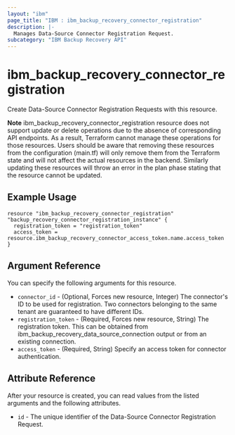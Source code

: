 ```yaml
---
layout: "ibm"
page_title: "IBM : ibm_backup_recovery_connector_registration"
description: |-
  Manages Data-Source Connector Registration Request.
subcategory: "IBM Backup Recovery API"
---
```


# ibm_backup_recovery_connector_registration

Create Data-Source Connector Registration Requests with this resource.

**Note**
ibm_backup_recovery_connector_registration resource does not support update or delete operations due to the absence of corresponding API endpoints. As a result, Terraform cannot manage these operations for those resources. Users should be aware that removing these resources from the configuration (main.tf) will only remove them from the Terraform state and will not affect the actual resources in the backend. Similarly updating these resources will throw an error in the plan phase stating that the resource cannot be updated.

## Example Usage

```hcl
resource "ibm_backup_recovery_connector_registration" "backup_recovery_connector_registration_instance" {
  registration_token = "registration_token"
  access_token = resource.ibm_backup_recovery_connector_access_token.name.access_token
}
```

## Argument Reference

You can specify the following arguments for this resource.

* `connector_id` - (Optional, Forces new resource, Integer) The connector's ID to be used for registration. Two connectors belonging to the same tenant are guaranteed to have different IDs.
* `registration_token` - (Required, Forces new resource, String) The registration token. This can be obtained from ibm_backup_recovery_data_source_connection output or from an existing connection.
* `access_token` - (Required, String) Specify an access token for connector authentication.

## Attribute Reference

After your resource is created, you can read values from the listed arguments and the following attributes.

* `id` - The unique identifier of the Data-Source Connector Registration Request.
